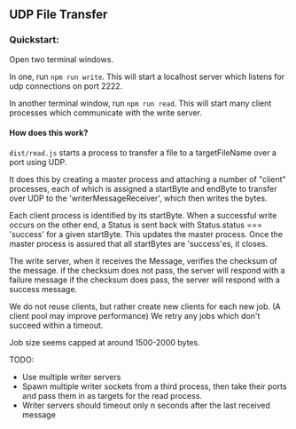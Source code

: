## UDP File Transfer 

### Quickstart: 
Open two terminal windows. 

In one, run `npm run write`. This will start a localhost server which listens for udp connections on port 2222.

In another terminal window, run `npm run read`. This will start many client processes which communicate with the write server.


#### How does this work? 

`dist/read.js` starts a process to transfer a file to a targetFileName over a port using UDP. 

It does this by creating a master process and attaching a number of "client" processes, each of which is assigned a startByte and endByte to transfer over UDP to the 'writerMessageReceiver', which then writes the bytes. 

Each client process is identified by its startByte. When a successful write occurs on the other end, a Status is sent back with Status.status === 'success' for a given startByte. This updates the master process. Once the master process is assured that all startBytes are 'success'es, it closes.

The write server, when it receives the Message, verifies the checksum of the message.
if the checksum does not pass, the server will respond with a failure message
if the checksum does pass, the server will respond with a success message.

We do not reuse clients, but rather create new clients for each new job. (A client pool may improve performance)
We retry any jobs which don't succeed within a timeout. 

Job size seems capped at around 1500-2000 bytes.

TODO: 
- Use multiple writer servers 
- Spawn multiple writer sockets from a third process, then take their ports and pass them in as targets for the read process.
- Writer servers should timeout only n seconds after the last received message